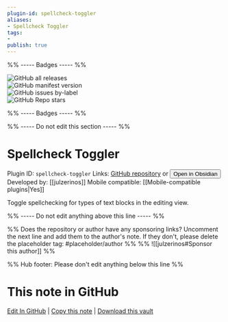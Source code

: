 ```yaml
---
plugin-id: spellcheck-toggler
aliases:
- Spellcheck Toggler
tags: 
- 
publish: true
---
```


%% ----- Badges ----- %%

![GitHub all releases](https://img.shields.io/github/downloads/julzerinos/spellcheck-toggler-obsidian-plugin/total?color=573E7A&logo=github&style=for-the-badge)   
![GitHub manifest version](https://img.shields.io/github/manifest-json/v/julzerinos/spellcheck-toggler-obsidian-plugin?color=573E7A&logo=github&style=for-the-badge)   
![GitHub issues by-label](https://img.shields.io/github/issues/julzerinos/spellcheck-toggler-obsidian-plugin/help%20wanted?color=573E7A&logo=github&style=for-the-badge)   
![GitHub Repo stars](https://img.shields.io/github/stars/julzerinos/spellcheck-toggler-obsidian-plugin?color=573E7A&logo=github&style=for-the-badge)

%% ----- Badges ----- %%

%% ----- Do not edit this section ----- %%

# Spellcheck Toggler

Plugin ID: `spellcheck-toggler`
Links: [GitHub repository](https://github.com/julzerinos/spellcheck-toggler-obsidian-plugin) or [<button id=HH>Open in Obsidian</button>](obsidian://show-plugin?id=spellcheck-toggler)
Developed by: [[julzerinos]]
Mobile compatible: [[Mobile-compatible plugins|Yes]]

Toggle spellchecking for types of text blocks in the editing view.

%% ----- Do not edit anything above this line ----- %% 

%% Does the repository or author have any sponsoring links? Uncomment the next line and add them to the author's note. If they don't, please delete the placeholder tag: #placeholder/author %%
%% ![[julzerinos#Sponsor this author]] %%

%% Hub footer: Please don't edit anything below this line %%

# This note in GitHub

<span class="git-footer">[Edit In GitHub](https://github.dev/obsidian-community/obsidian-hub/blob/main/02%20-%20Community%20Expansions/02.05%20All%20Community%20Expansions/Plugins/spellcheck-toggler.md "git-hub-edit-note") | [Copy this note](https://raw.githubusercontent.com/obsidian-community/obsidian-hub/main/02%20-%20Community%20Expansions/02.05%20All%20Community%20Expansions/Plugins/spellcheck-toggler.md "git-hub-copy-note") | [Download this vault](https://github.com/obsidian-community/obsidian-hub/archive/refs/heads/main.zip "git-hub-download-vault") </span>
